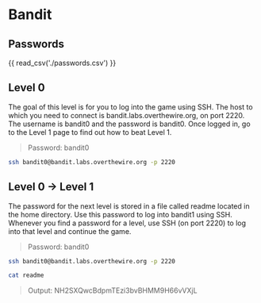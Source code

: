 # Bandit

## Passwords

{{ read_csv('./passwords.csv') }}

## Level 0

The goal of this level is for you to log into the game using SSH. The host to which you need to connect is bandit.labs.overthewire.org, on port 2220. The username is bandit0 and the password is bandit0. Once logged in, go to the Level 1 page to find out how to beat Level 1.

> Password: bandit0

```sh
ssh bandit0@bandit.labs.overthewire.org -p 2220
```

## Level 0 → Level 1

The password for the next level is stored in a file called readme located in the home directory. Use this password to log into bandit1 using SSH. Whenever you find a password for a level, use SSH (on port 2220) to log into that level and continue the game.

> Password: bandit0

```sh
ssh bandit0@bandit.labs.overthewire.org -p 2220
```

```sh
cat readme
```

> Output: NH2SXQwcBdpmTEzi3bvBHMM9H66vVXjL
